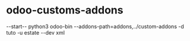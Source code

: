 # odoo-customs-addons

--start-- python3 odoo-bin --addons-path=addons,../custom-addons -d tuto -u estate --dev xml
